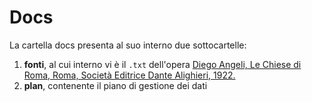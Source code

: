 # Docs 

La cartella docs presenta al suo interno due sottocartelle: 
1. **fonti**, al cui interno vi è il ```.txt``` dell'opera [Diego Angeli, Le Chiese di Roma, Roma, Società Editrice Dante Alighieri, 1922.](https://archive.org/details/lechiesediromagu00ange_0/page/n7/mode/2up)
2. **plan**, contenente il piano di gestione dei dati
